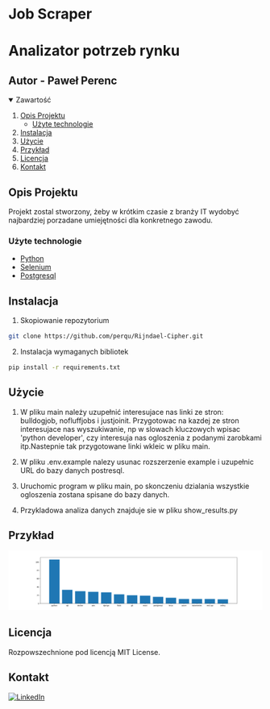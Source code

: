 Job Scraper
=======
# Analizator potrzeb rynku

## Autor - Paweł Perenc


<!-- Zawartość -->
<details open="open">
  <summary>Zawartość</summary>
  <ol>
    <li>
      <a href="#opis-projektu">Opis Projektu</a>
      <ul>
        <li><a href="#użyte-technologie">Użyte technologie</a></li>
      </ul>
    </li>
    <li>
      <a href="#instalacja">Instalacja</a>
    </li>
    <li><a href="#użycie">Użycie</a></li>
    <li><a href="#przykład">Przykład</a></li>
    <li><a href="#licencja">Licencja</a></li>
    <li><a href="#kontakt">Kontakt</a></li>
  </ol>
</details>

<!-- ABOUT THE PROJECT -->
## Opis Projektu

Projekt zostal stworzony, żeby w krótkim czasie z branży IT wydobyć najbardziej porzadane umiejętności dla konkretnego zawodu.

### Użyte technologie

* [Python](https://www.python.org/)
* [Selenium](https://selenium-python.readthedocs.io/)
* [Postgresql](https://www.postgresql.org/)

## Instalacja

1. Skopiowanie repozytorium
  ```sh
  git clone https://github.com/perqu/Rijndael-Cipher.git
  ``` 
2. Instalacja wymaganych bibliotek
  ```sh
  pip install -r requirements.txt
  ``` 
  
  
## Użycie
  1. W pliku main należy uzupełnić interesujace nas linki ze stron: bulldogjob, nofluffjobs i justjoinit. Przygotowac na kazdej ze stron interesujace nas wyszukiwanie, np w slowach kluczowych wpisac 'python developer', czy interesuja nas ogloszenia z podanymi zarobkami itp.Nastepnie tak przygotowane linki wkleic w pliku main.

  2. W pliku .env.example nalezy usunac rozszerzenie example i uzupełnic URL do bazy danych postresql.

  3. Uruchomic program w pliku main, po skonczeniu dzialania wszystkie ogloszenia zostana spisane do bazy danych.

  4. Przykladowa analiza danych znajduje sie w pliku show_results.py

## Przykład

![alt text](imgs\wykres.png)

## Licencja

Rozpowszechnione pod licencją MIT License.

## Kontakt
[![LinkedIn][linkedin-shield]][linkedin-url]

<!-- MARKDOWN LINKS & IMAGES -->
<!-- https://www.markdownguide.org/basic-syntax/#reference-style-links -->
[linkedin-shield]: https://img.shields.io/badge/-LinkedIn-black.svg?style=for-the-badge&logo=linkedin&colorB=555
[linkedin-url]: https://www.linkedin.com/in/pawe%C5%82-perenc-51b39315a/
[product-screenshot]: images/screenshot.png
